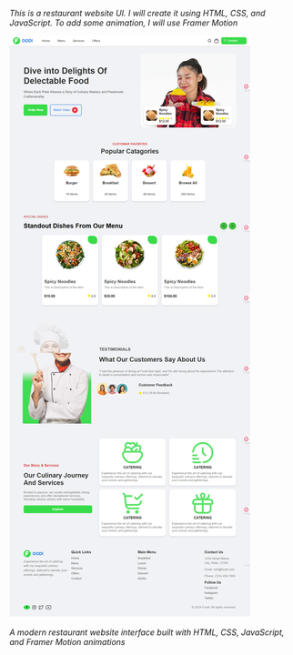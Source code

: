 *This is a restaurant website UI. I will create it using HTML, CSS, and JavaScript. To add some animation, I will use Framer Motion*


![Restaurant Website Preview](./assets/preview.png)

*A modern restaurant website interface built with HTML, CSS, JavaScript, and Framer Motion animations*